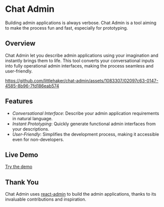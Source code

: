 # Chat Admin

Building admin applications is always verbose. Chat Admin is a tool aiming to make the process fun and fast, especially for prototyping.

## Overview

Chat Admin let you describe admin applications using your imagination and instantly brings them to life. This tool converts your conversational inputs into fully operational admin interfaces, making the process seamless and user-friendly.

https://github.com/littlehaker/chat-admin/assets/1083307/02097c63-0147-4585-8b96-7fd186eab574

## Features

- _Conversational Interface_: Describe your admin application requirements in natural language.
- _Instant Prototyping_: Quickly generate functional admin interfaces from your descriptions.
- _User-Friendly_: Simplifies the development process, making it accessible even for non-developers.

## Live Demo

[Try the demo](https://chat-admin-virid.vercel.app)

## Thank You

Chat Admin uses [react-admin](https://github.com/marmelab/react-admin) to build the admin applications, thanks to its invaluable contributions and inspiration.
